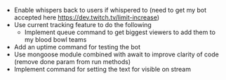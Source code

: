 - Enable whispers back to users if whispered to (need to get my bot accepted here https://dev.twitch.tv/limit-increase)
- Use current tracking feature to do the following
    - Implement queue command to get biggest viewers to add them to my blood bowl teams
- Add an uptime command for testing the bot
- Use mongoose module combined with await to improve clarity of code (remove done param from run methods)
- Implement command for setting the text for visible on stream
